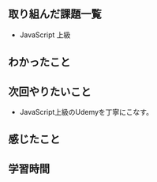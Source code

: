 ## 取り組んだ課題一覧

- JavaScript 上級

## わかったこと



## 次回やりたいこと

- JavaScript上級のUdemyを丁寧にこなす。

## 感じたこと


## 学習時間
